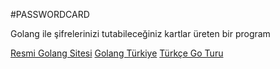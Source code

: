 #PASSWORDCARD

Golang ile şifrelerinizi tutabileceğiniz kartlar üreten bir program

[Resmi Golang Sitesi](http://golang.org/)
[Golang Türkiye](http://golang.org.tr/)
[Türkçe Go Turu](http://tur.a.golang.org.tr/)
